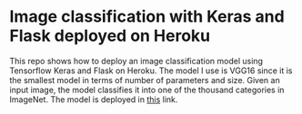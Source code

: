 # Image classification with Keras and Flask deployed on Heroku

This repo shows how to deploy an image classification model using Tensorflow Keras 
and Flask on Heroku. The model I use is VGG16 since it is the smallest model in 
terms of number of parameters and size. Given an input image, the model classifies it 
into one of the thousand categories in ImageNet. The model is deployed in 
[this](https://pneumonia-classifier-cnn.herokuapp.com/) link.

